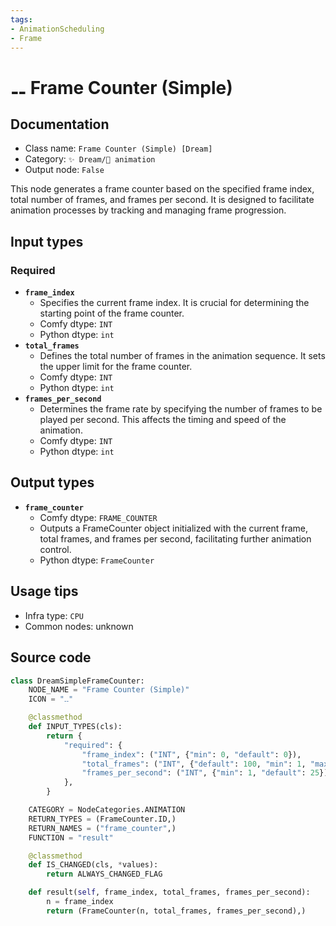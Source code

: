 ```yaml
---
tags:
- AnimationScheduling
- Frame
---
```


# ⚋ Frame Counter (Simple)
## Documentation
- Class name: `Frame Counter (Simple) [Dream]`
- Category: `✨ Dream/🎥 animation`
- Output node: `False`

This node generates a frame counter based on the specified frame index, total number of frames, and frames per second. It is designed to facilitate animation processes by tracking and managing frame progression.
## Input types
### Required
- **`frame_index`**
    - Specifies the current frame index. It is crucial for determining the starting point of the frame counter.
    - Comfy dtype: `INT`
    - Python dtype: `int`
- **`total_frames`**
    - Defines the total number of frames in the animation sequence. It sets the upper limit for the frame counter.
    - Comfy dtype: `INT`
    - Python dtype: `int`
- **`frames_per_second`**
    - Determines the frame rate by specifying the number of frames to be played per second. This affects the timing and speed of the animation.
    - Comfy dtype: `INT`
    - Python dtype: `int`
## Output types
- **`frame_counter`**
    - Comfy dtype: `FRAME_COUNTER`
    - Outputs a FrameCounter object initialized with the current frame, total frames, and frames per second, facilitating further animation control.
    - Python dtype: `FrameCounter`
## Usage tips
- Infra type: `CPU`
- Common nodes: unknown


## Source code
```python
class DreamSimpleFrameCounter:
    NODE_NAME = "Frame Counter (Simple)"
    ICON = "⚋"

    @classmethod
    def INPUT_TYPES(cls):
        return {
            "required": {
                "frame_index": ("INT", {"min": 0, "default": 0}),
                "total_frames": ("INT", {"default": 100, "min": 1, "max": 24 * 3600 * 60}),
                "frames_per_second": ("INT", {"min": 1, "default": 25}),
            },
        }

    CATEGORY = NodeCategories.ANIMATION
    RETURN_TYPES = (FrameCounter.ID,)
    RETURN_NAMES = ("frame_counter",)
    FUNCTION = "result"

    @classmethod
    def IS_CHANGED(cls, *values):
        return ALWAYS_CHANGED_FLAG

    def result(self, frame_index, total_frames, frames_per_second):
        n = frame_index
        return (FrameCounter(n, total_frames, frames_per_second),)

```
